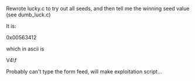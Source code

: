 Rewrote lucky.c to try out all seeds, and then tell me the winning seed value (see dumb_luck.c)

It is:

0x00563412

which in ascii is

V4\f

Probably can't type the form feed, will make exploitation script...


